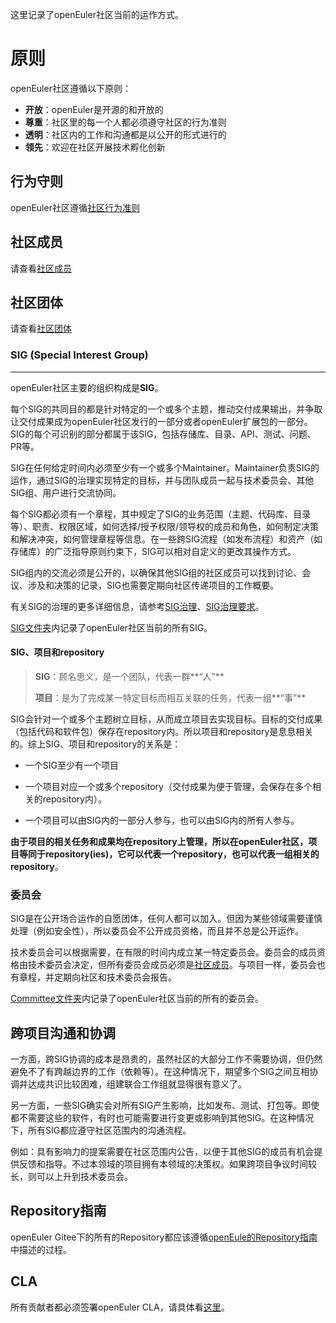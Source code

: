 这里记录了openEuler社区当前的运作方式。



# 原则
openEuler社区遵循以下原则：
+ **开放**：openEuler是开源的和开放的
+ **尊重**：社区里的每一个人都必须遵守社区的行为准则
+ **透明**：社区内的工作和沟通都是以公开的形式进行的
+ **领先**：欢迎在社区开展技术孵化创新



## 行为守则

openEuler社区遵循[社区行为准则](code-of-conduct.md)




## 社区成员

请查看[社区成员](community-membership.md)




##  社区团体

请查看[社区团体](https://openeuler.org/zh/sig.html)



### SIG (Special Interest Group)

------

openEuler社区主要的组织构成是**SIG**。

每个SIG的共同目的都是针对特定的一个或多个主题，推动交付成果输出，并争取让交付成果成为openEuler社区发行的一部分或者openEuler扩展包的一部分。SIG的每个可识别的部分都属于该SIG，包括存储库、目录、API、测试、问题、PR等。

SIG在任何给定时间内必须至少有一个或多个Maintainer。Maintainer负责SIG的运作，通过SIG的治理实现特定的目标，并与团队成员一起与技术委员会、其他SIG组、用户进行交流协同。

每个SIG都必须有一个章程，其中规定了SIG的业务范围（主题、代码库、目录等）、职责、权限区域，如何选择/授予权限/领导权的成员和角色，如何制定决策和解决冲突，如何管理章程等信息。在一些跨SIG流程（如发布流程）和资产（如存储库）的广泛指导原则约束下，SIG可以相对自定义的更改其操作方式。

SIG组内的交流必须是公开的，以确保其他SIG组的社区成员可以找到讨论、会议、涉及和决策的记录，SIG也需要定期向社区传递项目的工作概要。

有关SIG的治理的更多详细信息，请参考[SIG治理](/zh/technical-committee/governance/SIG-governance.md)、[SIG治理要求](/zh/techniacl-committee/governance/SIG-governance-requirements.md)。

[SIG文件夹](sig/)内记录了openEuler社区当前的所有SIG。



#### SIG、项目和repository

>  **SIG**：顾名思义，是一个团队，代表一群**“人”**
>
> **项目**：是为了完成某一特定目标而相互关联的任务，代表一组**“事”**



SIG会针对一个或多个主题树立目标，从而成立项目去实现目标。目标的交付成果（包括代码和软件包）保存在repository内。所以项目和repository是息息相关的。综上SIG、项目和repository的关系是：

- 一个SIG至少有一个项目

- 一个项目对应一个或多个repository（交付成果为便于管理，会保存在多个相关的repository内）。

- 一个项目可以由SIG内的一部分人参与，也可以由SIG内的所有人参与。

  

**由于项目的相关任务和成果均在repository上管理，所以在openEuler社区，项目等同于repository(ies)，它可以代表一个repository，也可以代表一组相关的repository**。





### 委员会

SIG是在公开场合运作的自愿团体，任何人都可以加入。但因为某些领域需要谨慎处理（例如安全性），所以委员会不公开成员资格，而且并不总是公开运作。

 技术委员会可以根据需要，在有限的时间内成立某一特定委员会。委员会的成员资格由技术委员会决定，但所有委员会成员必须是[社区成员](community-membership.md)。与项目一样，委员会也有章程，并定期向社区和技术委员会报告。

[Committee文件夹](committee/)内记录了openEuler社区当前的所有的委员会。



## 跨项目沟通和协调

一方面，跨SIG协调的成本是昂贵的，虽然社区的大部分工作不需要协调，但仍然避免不了有跨越边界的工作（依赖等）。在这种情况下，期望多个SIG之间互相协调并达成共识比较困难，组建联合工作组就显得很有意义了。

另一方面，一些SIG确实会对所有SIG产生影响，比如发布、测试、打包等。即使都不需要这些的软件，有时也可能需要进行变更或影响到其他SIG。在这种情况下，所有SIG都应遵守社区范围内的沟通流程。

例如：具有影响力的提案需要在社区范围内公告，以便于其他SIG的成员有机会提供反馈和指导。不过本领域的项目拥有本领域的决策权。如果跨项目争议时间较长，则可以上升到技术委员会。



## Repository指南

openEuler Gitee下的所有的Repository都应该遵循[openEule的Repository指南](/zh/Gitee-management/README.md)中描述的过程。



## CLA

所有贡献者都必须签署openEuler CLA，请具体看[这里](/zh/CLA.md)。

